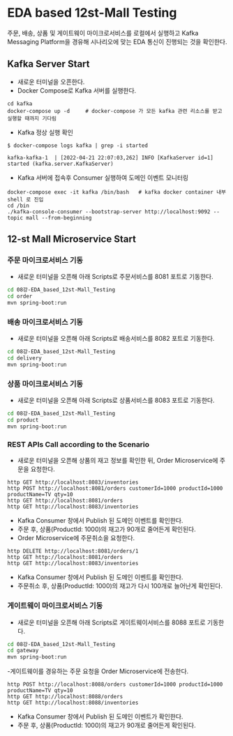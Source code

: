 # EDA based 12st-Mall Testing
주문, 배송, 상품 및 게이트웨이 마이크로서비스를 로컬에서 실행하고 Kafka Messaging Platform을 경유해 시나리오에 맞는 EDA 통신이 진행되는 것을 확인한다.

## Kafka Server Start
- 새로운 터미널을 오픈한다.
- Docker Compose로 Kafka 서버를 실행한다.
```
cd kafka
docker-compose up -d     # docker-compose 가 모든 kafka 관련 리소스를 받고 실행할 때까지 기다림
```

- Kafka 정상 실행 확인
```
$ docker-compose logs kafka | grep -i started    

kafka-kafka-1  | [2022-04-21 22:07:03,262] INFO [KafkaServer id=1] started (kafka.server.KafkaServer)
```

- Kafka 서버에 접속후 Consumer 실행하여 도메인 이벤트 모니터링 
```
docker-compose exec -it kafka /bin/bash   # kafka docker container 내부 shell 로 진입
cd /bin
./kafka-console-consumer --bootstrap-server http://localhost:9092 --topic mall --from-beginning
```

## 12-st Mall Microservice Start

### 주문 마이크로서비스 기동
- 새로운 터미널을 오픈해 아래 Scripts로 주문서비스를 8081 포트로 기동한다.
```bash
cd 08강-EDA_based_12st-Mall_Testing
cd order
mvn spring-boot:run
```

### 배송 마이크로서비스 기동
- 새로운 터미널을 오픈해 아래 Scripts로 배송서비스를 8082 포트로 기동한다.
```bash
cd 08강-EDA_based_12st-Mall_Testing
cd delivery
mvn spring-boot:run
```

### 상품 마이크로서비스 기동
-  새로운 터미널을 오픈해 아래 Scripts로 상품서비스를 8083 포트로 기동한다.
```bash
cd 08강-EDA_based_12st-Mall_Testing
cd product
mvn spring-boot:run
```

### REST APIs Call according to the Scenario
- 새로운 터미널을 오픈해 상품의 재고 정보를 확인한 뒤, Order Microservice에 주문을 요청한다.
```
http GET http://localhost:8083/inventories
http POST http://localhost:8081/orders customerId=1000 productId=1000 productName=TV qty=10 
http GET http://localhost:8081/orders
http GET http://localhost:8083/inventories
```
- Kafka Consumer 창에서 Publish 된 도메인 이벤트를 확인한다.
- 주문 후, 상품(ProductId: 1000)의 재고가 90개로 줄어든게 확인된다.
- Order Microservice에 주문취소을 요청한다.
```
http DELETE http://localhost:8081/orders/1
http GET http://localhost:8081/orders
http GET http://localhost:8083/inventories
```
- Kafka Consumer 창에서 Publish 된 도메인 이벤트를 확인한다.
- 주문취소 후, 상품(ProductId: 1000)의 재고가 다시 100개로 늘어난게 확인된다.


### 게이트웨이 마이크로서비스 기동

-  새로운 터미널을 오픈해 아래 Scripts로 게이트웨이서비스를 8088 포트로 기동한다.
```bash
cd 08강-EDA_based_12st-Mall_Testing
cd gateway
mvn spring-boot:run
```

-게이트웨이를 경유하는 주문 요청을 Order Microservice에 전송한다.
```
http POST http://localhost:8088/orders customerId=1000 productId=1000 productName=TV qty=10 
http GET http://localhost:8088/orders
http GET http://localhost:8088/inventories
```
- Kafka Consumer 창에서 Publish 된 도메인 이벤트가 확인한다.
- 주문 후, 상품(ProductId: 1000)의 재고가 90개로 줄어든게 확인된다.

